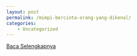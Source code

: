 ```yaml
---
layout: post
permalink: /mimpi-bercinta-orang-yang-dikenal/
categories:
    - Uncategorized
---
```


[Baca Selengkapnya](/07)